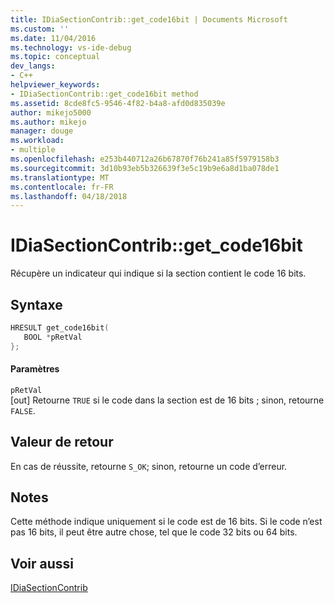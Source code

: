 ```yaml
---
title: IDiaSectionContrib::get_code16bit | Documents Microsoft
ms.custom: ''
ms.date: 11/04/2016
ms.technology: vs-ide-debug
ms.topic: conceptual
dev_langs:
- C++
helpviewer_keywords:
- IDiaSectionContrib::get_code16bit method
ms.assetid: 8cde8fc5-9546-4f82-b4a8-afd0d835039e
author: mikejo5000
ms.author: mikejo
manager: douge
ms.workload:
- multiple
ms.openlocfilehash: e253b440712a26b67870f76b241a85f5979158b3
ms.sourcegitcommit: 3d10b93eb5b326639f3e5c19b9e6a8d1ba078de1
ms.translationtype: MT
ms.contentlocale: fr-FR
ms.lasthandoff: 04/18/2018
---
```

# <a name="idiasectioncontribgetcode16bit"></a>IDiaSectionContrib::get_code16bit
Récupère un indicateur qui indique si la section contient le code 16 bits.  
  
## <a name="syntax"></a>Syntaxe  
  
```C++  
HRESULT get_code16bit(  
   BOOL *pRetVal  
};  
```  
  
#### <a name="parameters"></a>Paramètres  
 `pRetVal`  
 [out] Retourne `TRUE` si le code dans la section est de 16 bits ; sinon, retourne `FALSE`.  
  
## <a name="return-value"></a>Valeur de retour  
 En cas de réussite, retourne `S_OK`; sinon, retourne un code d’erreur.  
  
## <a name="remarks"></a>Notes  
 Cette méthode indique uniquement si le code est de 16 bits. Si le code n’est pas 16 bits, il peut être autre chose, tel que le code 32 bits ou 64 bits.  
  
## <a name="see-also"></a>Voir aussi  
 [IDiaSectionContrib](../../debugger/debug-interface-access/idiasectioncontrib.md)